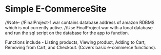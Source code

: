 # Simple E-CommerceSite

//Note-
//FinalProject-1.war contains database address of amazon RDBMS which is not currently active.
//Use FinalProject.war with a local database and run the sql script on the database for the app to function.

Functions include - Listing products, Viewing product, Adding to Cart, Removing from Cart, and Checkout. (Covers basic e-commerce functions). 
